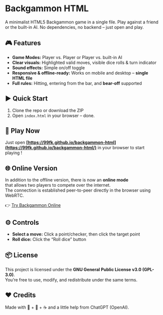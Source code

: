 # Backgammon HTML

A minimalist HTML5 Backgammon game in a single file. Play against a friend or the built-in AI. No dependencies, no backend – just open and play.

## 🎮 Features
- **Game Modes:** Player vs. Player or Player vs. built-in AI  
- **Clear visuals:** Highlighted valid moves, visible dice rolls & turn indicator  
- **Sound effects:** Simple on/off toggle  
- **Responsive & offline-ready:** Works on mobile and desktop – **single HTML file**  
- **Full rules:** Hitting, entering from the bar, and **bear-off** supported

## ▶️ Quick Start
1. Clone the repo or download the ZIP  
2. Open `index.html` in your browser – done.

## 🚀 Play Now
Just open **[https://99fk.github.io/backgammon-html](https://99fk.github.io/backgammon-html/)**  in your browser to start playing !


## 🌐 Online Version
In addition to the offline version, there is now an **online mode**  
that allows two players to compete over the internet.  
The connection is established peer-to-peer directly in the browser using WebRTC.

👉 [Try Backgammon Online](https://99fk.github.io/backgammon-html/bg-online.html)  

## ⚙️ Controls
- **Select a move:** Click a point/checker, then click the target point  
- **Roll dice:** Click the “Roll dice” button  

## 📦 License
This project is licensed under the **GNU General Public License v3.0 (GPL-3.0)**.  
You’re free to use, modify, and redistribute under the same terms.

## ❤️ Credits
Made with 🧠 + 🎲 + ☕ and a little help from ChatGPT (OpenAI).
